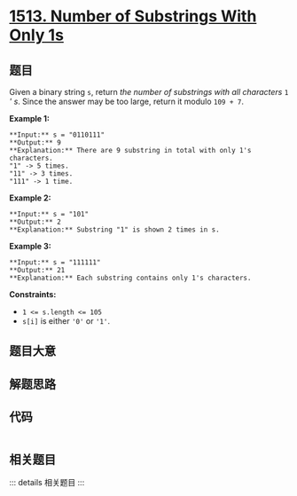 # [1513. Number of Substrings With Only 1s](https://leetcode.com/problems/number-of-substrings-with-only-1s)

## 题目

Given a binary string `s`, return _the number of substrings with all
characters_ `1` _' s_. Since the answer may be too large, return it modulo
`109 + 7`.



**Example 1:**

    
    
    **Input:** s = "0110111"
    **Output:** 9
    **Explanation:** There are 9 substring in total with only 1's characters.
    "1" -> 5 times.
    "11" -> 3 times.
    "111" -> 1 time.

**Example 2:**

    
    
    **Input:** s = "101"
    **Output:** 2
    **Explanation:** Substring "1" is shown 2 times in s.
    

**Example 3:**

    
    
    **Input:** s = "111111"
    **Output:** 21
    **Explanation:** Each substring contains only 1's characters.
    



**Constraints:**

  * `1 <= s.length <= 105`
  * `s[i]` is either `'0'` or `'1'`.


## 题目大意

## 解题思路

## 代码

```javascript

```

## 相关题目

::: details 相关题目
:::
